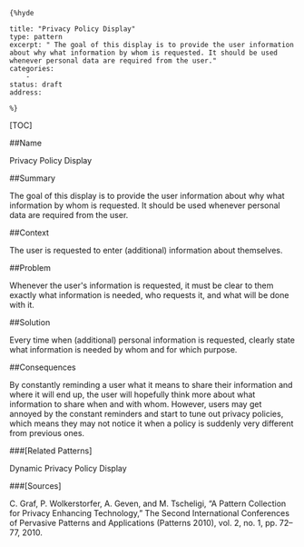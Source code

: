     {%hyde

    title: "Privacy Policy Display"
    type: pattern
    excerpt: " The goal of this display is to provide the user information about why what information by whom is requested. It should be used whenever personal data are required from the user."
    categories:
        - 
    status: draft
    address:

    %}

[TOC]


##Name
<!--Primary name the pattern is known by.-->

Privacy Policy Display

<!--###[Also Known As]-->
<!-- All other names the pattern is known by.-->



##Summary
<!-- One short paragraph summarising the pattern.-->

 The goal of this display is to provide the user information about why what information by whom is requested. It should be used whenever personal data are required from the user.

##Context
<!-- The situations in which the pattern may apply.-->

The user is requested to enter (additional) information about themselves.

##Problem
<!-- The problem a pattern addresses, including a list of forces describing why a problem might be difficult to solve.-->

Whenever the user's information is requested, it must be clear to them exactly what information is needed, who requests it, and what will be done with it.

##Solution
<!-- A concise description of how the pattern addresses the problem.-->

Every time when (additional) personal information is requested, clearly state what information is needed by whom and for which purpose.

<!--###[Structure]-->
<!--A detailed specification of the structural aspects of the pattern. A class diagram if applicable.-->



<!--###[Implementation]-->
<!--Guidelines for implementing the pattern; code fragments; suggested PETS; policy fragments.-->



##Consequences
<!--The advantages (benefits) and disadvantages (liabilities) of applying the pattern.-->

By constantly reminding a user what it means to share their information and where it will end up, the user will hopefully think more about what information to share when and with whom. However, users may get annoyed by the constant reminders and start to tune out privacy policies, which means they may not notice it when a policy is suddenly very different from previous ones.

<!--###[Constraints]-->
<!-- limitations as a consequence of applying the pattern.-->



<!--##Examples-->
<!--Motivational example to see how the pattern is applied.-->



<!--###[Known Uses]-->
<!-- Pointers to various applications of the pattern.-->



<!--##See Also-->
<!-- Any pointers to relevant information, not contained in the subfields below.-->



###[Related Patterns]
<!-- Supporting and conflicting patterns-->

Dynamic Privacy Policy Display

###[Sources]
<!-- References to the original source of the pattern.-->

C. Graf, P. Wolkerstorfer, A. Geven, and M. Tscheligi, “A Pattern Collection for Privacy Enhancing Technology,” The Second International Conferences of Pervasive Patterns and Applications (Patterns 2010), vol. 2, no. 1, pp. 72–77, 2010.

<!--##General Comments-->
<!-- Separate discussion on the pattern.-->



<!--##Categories-->
<!-- Placeholder for future agreed upon categories as per collaboration's evaluation.-->

<!--##Tags-->
<!-- User definable descriptors for additional correlation.-->




